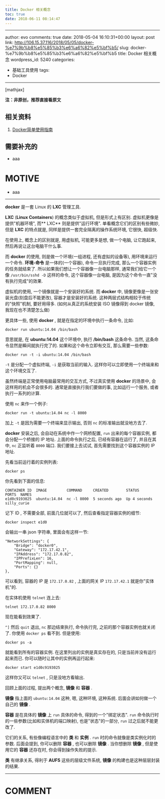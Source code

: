 ```yaml
---
title: Docker 相关概念
toc: true
date: 2018-06-11 08:14:47
---
```

---
author: evo
comments: true
date: 2018-05-04 16:10:31+00:00
layout: post
link: http://106.15.37.116/2018/05/05/docker-%e7%9b%b8%e5%85%b3%e6%a6%82%e5%bf%b5/
slug: docker-%e7%9b%b8%e5%85%b3%e6%a6%82%e5%bf%b5
title: Docker 相关概念
wordpress_id: 5240
categories:
- 基础工具使用
tags:
- Docker
---

<!-- more -->

[mathjax]

**注：非原创，推荐直接看原文**


## 相关资料





 	
  1. [Docker简单使用指南](https://www.w3cschool.cn/use_docker/)




## 需要补充的





 	
  * aaa




# MOTIVE





 	
  * aaa





* * *



**docker** 是一套 Linux 的 **LXC** 管理工具.

**LXC** (**Linux Containers**) 的概念类似于虚拟机, 但是形式上有区别. 虚拟机更像是提供"机器环境", 而** LXC** 则是提供"运行环境". 单看概念它们的区别有些微妙, 但是 **LXC** 的特点就是, 同样是提供一套完全隔离的操作系统环境, 它很快, 超级快.

在使用上, 概念上的区别就是, 用虚拟机, 可能更多是想, 做一个电脑, 让它跑起来, 然后再说让这台电脑干什么事.

而 **docker** 的使用, 则是做一个环境(一组进程, 还有虚拟的设备等), 用环境来运行一个命令. **环境-命令** 是一体的(一个容器), 命令一旦执行完成, 那么一个容器实例的任务就结束了. 所以如果我们想让一个容器像一台电脑那样, 通常我们给它一个像 `/usr/bin/sshd -D` 这样的命令, 这个容器像一台电脑, 是因为这个命令一直"没有执行完成"的效果.

虚拟机的使用, 一个镜像就是一个安装好的系统. 而 **docker** 中, 镜像更像是一张安装光盘(刻盘后不能更改), 容器才是安装好的系统. 这种两层式结构相较于传统的"快照"机制, 要好用得多. (如何从真正的系统安装 ISO 镜像得到 docker 镜像, 我现在也不清楚怎么做)

更具体一些, 使用 **docker** , 就是在指定的环境中执行一条命令, 比如:

    
    docker run ubuntu:14.04 /bin/bash
    


意思就是, 在 **ubuntu:14.04** 这个环境中, 执行 **/bin/bash** 这条命令. 当然, 这条命令显然是瞬间就执行完了的. 如果和这个命令立即有交互, 那么需要一些参数:

    
    docker run -t -i ubuntu:14.04 /bin/bash
    


`-t` 是分配一个虚拟终端, `-i` 是获取当前的输入. 这样你可以立即使用一个终端来和这个环境交互了.

虽然终端是正常使用电脑最常用的交互方式, 不过真实使用 **docker** 的场景中, 会这样用的机会不会很多的. 通常是直接执行我们要做的事, 比如运行一个服务, 或者执行一系列的计算.

使用 `nc` 来作一个例子:

    
    docker run -t ubuntu:14.04 nc -l 8000
    


加上 `-t` 是因为需要一个终端来显示输出, 否则 `nc` 的标准输出就没地方去了.

**docker** 安装之后, 会自动在系统中作一个网桥配置, `run` 出来的每个容器实例, 都会分配一个桥接的 IP 地址. 上面的命令执行之后, 已经有容器在运行了, 并且在其中, `nc` 正监听着 `8000` 端口. 我们要接上去试试, 首先需要找到这个容器实例的 IP 地址.

先看当前运行着的实例列表:

    
    docker ps
    


你先看到下面的信息:

    
    CONTAINER ID  IMAGE         COMMAND     CREATED        STATUS        PORTS  NAMES
    e1d0c9193025  ubuntu:14.04  nc -l 8000  5 seconds ago  Up 4 seconds         silly_curie
    


记下 ID , 不需要全部, 前面几位就可以了, 然后查看指定容器实例的细节:

    
    docker inspect e1d0
    


会输出一串 json 字符串, 里面会有这样一节:

    
    "NetworkSettings": {
        "Bridge": "docker0",
        "Gateway": "172.17.42.1",
        "IPAddress": "172.17.0.82",
        "IPPrefixLen": 16,
        "PortMapping": null,
        "Ports": {}
    },
    


可以看到, 容器的 IP 是 `172.17.0.82` , 上面的网关 IP `172.17.42.1` 就是你"实体机"的.

在实体机使用 `telnet` 连上去:

    
    telnet 172.17.0.82 8000
    


现在能看到效果了.

`^]` 然后 `quit` 退出, `nc` 那边结束执行, 命令执行完, 之前的那个容器实例也就关闭了. 你使用 `docker ps` 看不到. 但是使用:

    
    docker ps -a
    


就能看到所有的容器实例. 在这里列出的实例是真实存在的, 只是当前并没有运行起来而已. 你可以随时让其中的实例再运行起来:

    
    docker start e1d0c9193025
    


这样你又可以 `telnet` , 只是没地方看输出.

回顾上面的过程, 提出两个概念, **镜像** 和 **容器** .

**镜像** 指上面的 `ubuntu:14.04` 这种, 嗯, 这种环境, 这种系统. 后面会讲如何做一个自己的 **镜像** .

**容器** 是在具体的 **镜像** 上 `run` 具体的命令, 得到的一个"绑定状态". `run` 命令执行时的一些参数(比如和实体机的端口映射), 也是"状态"的一部分, `run` 过之后就不能更改了.

它们的关系, 有些像编程语言中的 **类** 和 **实例** . `run` 时的命令就像是类实例化时的参数. 后面会提到, 你可以删除 **容器** , 也可以删除 **镜像** . 当你想删除 **镜像** , 但是使用它的 **容器** 还存在时, 你会得到操作失败的提示.

**类** 有继承关系, 得利于 **AUFS** 这些的层级文件系统, **镜像** 的构建也是这种层层封装的结果.























* * *





# COMMENT



